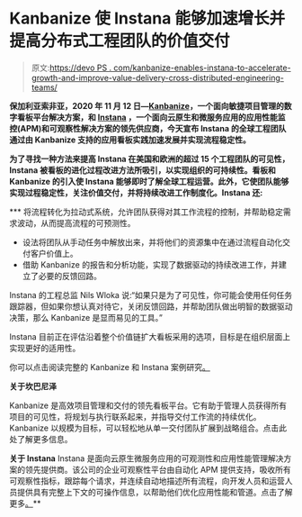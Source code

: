 # Kanbanize 使 Instana 能够加速增长并提高分布式工程团队的价值交付

> 原文:[https://devo PS . com/kanbanize-enables-instana-to-accelerate-growth-and-improve-value-delivery-cross-distributed-engineering-teams/](https://devops.com/kanbanize-enables-instana-to-accelerate-growth-and-improve-value-delivery-across-distributed-engineering-teams/)

**保加利亚索非亚，2020 年 11 月 12 日—**[**Kanbanize**](https://bit.ly/2TDQTXT)**，一个面向敏捷项目管理的数字看板平台解决方案，和 [Instana](https://www.instana.com/) ，一个面向云原生和微服务应用的应用性能监控(APM)和可观察性解决方案的领先供应商，今天宣布 Instana 的全球工程团队通过由 Kanbanize 支持的应用看板实践加速发展并实现流程稳定性。**

**为了寻找一种方法来提高 Instana 在美国和欧洲的超过 15 个工程团队的可见性，Instana 被看板的进化过程改进方法所吸引，以实现组织的可持续性。看板和 Kanbanize 的引入使 Instana 能够即时了解全球工程运营。此外，它使团队能够实现过程稳定性，关注价值交付，并将持续改进工作制度化。Instana 还:**

 ***   将流程转化为拉动式系统，允许团队获得对其工作流程的控制，并帮助稳定需求波动，从而提高流程的可预测性。
*   设法将团队从手动任务中解放出来，并将他们的资源集中在通过流程自动化交付客户价值上。
*   借助 Kanbanize 的报告和分析功能，实现了数据驱动的持续改进工作，并建立了必要的反馈回路。

Instana 的工程总监 Nils Wloka 说:“如果只是为了可见性，你可能会使用任何任务跟踪器，但如果你想认真对待它，关闭反馈回路，并帮助团队做出明智的数据驱动决策，那么 Kanbanize 是显而易见的工具。”

Instana 目前正在评估沿着整个价值链扩大看板采用的选项，目标是在组织层面上实现更好的适用性。

你可以点击阅读完整的 Kanbanize 和 Instana 案例研究[。](https://kanbanize.com/kanban-resources/case-studies/accelerated-value-delivery-instana)

**关于坎巴尼泽**

Kanbanize 是高效项目管理和交付的领先看板平台。它有助于管理人员获得所有项目的可见性，将规划与执行联系起来，并指导交付工作流的持续优化。Kanbanize 以规模为目标，可以轻松地从单一交付团队扩展到战略组合。点击此处了解更多信息。

**关于 Instana**
Instana 是面向云原生微服务应用的可观测性和应用性能管理解决方案的领先提供商。该公司的企业可观察性平台由自动化 APM 提供支持，吸收所有可观察性指标，跟踪每个请求，并连续自动地描述所有流程，向开发人员和运营人员提供具有完整上下文的可操作信息，以帮助他们优化应用性能和管道。点击了解更多[。](https://instana.com/)**